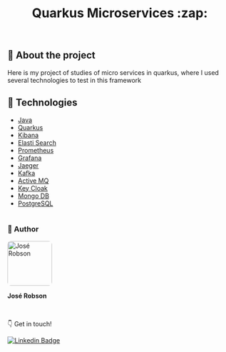 <h1 align="center"> 
  <strong>Quarkus Microservices :zap:</strong>
</h1>
<br>

## 🔎 About the project
Here is my project of studies of micro services in quarkus, where I used several technologies to test in this framework


## 🔧 Technologies

- [Java](https://www.java.com/pt-BR/)
- [Quarkus](https://quarkus.io/)
- [Kibana](https://www.elastic.co/pt/kibana/)
- [Elasti Search](https://www.elastic.co/pt/elasticsearch/)
- [Prometheus](https://prometheus.io/docs/introduction/overview/)
- [Grafana](https://grafana.com/)
- [Jaeger](https://www.jaegertracing.io/)
- [Kafka](https://kafka.apache.org/)
- [Active MQ](https://activemq.apache.org/)
- [Key Cloak](https://www.keycloak.org/)
- [Mongo DB](https://www.mongodb.com/)
- [PostgreSQL](https://www.postgresql.org/)
<br><br>

### 🧑 Author

 <img style="border-radius: 8px" src="https://user-images.githubusercontent.com/82779533/158067762-8d25be74-d955-41da-8a96-f400e75f902b.jpg" width="100px;" alt="José Robson"/>

<strong>José Robson</strong>


<br />


:point_down: Get in touch!


[![Linkedin Badge](https://img.shields.io/badge/-LinkedIn-blue?style=for-the-badge&logo=Linkedin&logoColor=white&link=https://www.linkedin.com/in/josé-robson-52b0bb208)](https://www.linkedin.com/in/josé-robson-52b0bb208)
